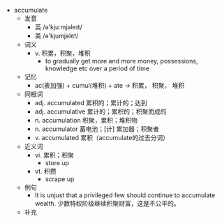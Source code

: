- accumulate
  - 发音
    - 英 /ə'kjuːmjəleɪt/
    - 美 /ə'kjumjəlet/
  - 词义
    - v. 积累，积聚，堆积
      - to gradually get more and more money, possessions, knowledge etc over a period of time
  - 记忆
    - ac(表加强) + cumul(堆积) + ate → 积累， 积聚， 堆积
  - 同根词
    - adj. accumulated 累积的；累计的；达到
    - adj. accumulative 累计的；累积的；积聚而成的
    - n. accumulation 积聚，累积；堆积物
    - n. accumulator 蓄电池；[计] 累加器；积聚者
    - v. accumulated 累积（accumulate的过去分词）
  - 近义词
    - vi. 累积；积聚
      - store up
    - vt. 积攒
      - scrape up
  - 例句
    - It is unjust that a privileged few should continue to accumulate wealth. 少数特权阶级继续积聚财富，这是不公平的。
  - 补充